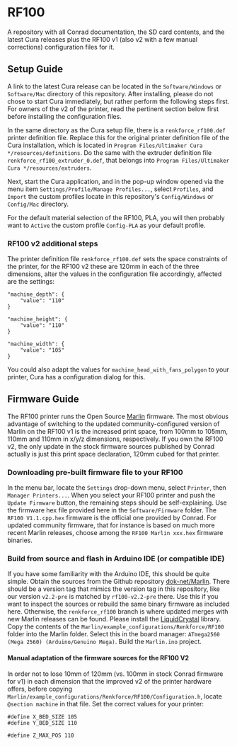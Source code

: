 # RF100
A repository with all Conrad documentation, the SD card contents, and the latest
Cura releases plus the RF100 v1 (also v2 with a few manual corrections)
configuration files for it.

## Setup Guide
A link to the latest Cura release can be located in the 
`Software/Windows` or `Software/Mac` directory of this repository.
After installing, please do not chose to start Cura immediately, but rather
perform the following steps first. For owners of the v2 of the printer, read
the pertinent section below first before installing the configuration files.

In the same directory as the Cura setup file, there is a
`renkforce_rf100.def` printer definition file. Replace this
for the original printer definition file of the Cura installation, which is
located in `Program Files/Ultimaker Cura */resources/definitions`.
Do the same with the extruder definition file `renkforce_rf100_extruder_0.def`,
that belongs into `Program Files/Ultimaker Cura */resources/extruders`.

Next, start the Cura application, and in the pop-up window opened via
the menu item `Settings/Profile/Manage Profiles...`, select `Profiles`, and
`Import` the custom profiles locate in this repository's `Config/Windows` or
`Config/Mac` directory.

For the default material selection of the RF100, PLA, you will then probably
want to `Active` the custom profile `Config-PLA` as your default profile.

### RF100 v2 additional steps
The printer definition file `renkforce_rf100.def` sets the space constraints of
the printer, for the RF100 v2 these are 120mm in each of the three dimensions,
alter the values in the configuration file accordingly, affected are the settings:

```
"machine_depth": {
    "value": "110"
}
```
```
"machine_height": {
    "value": "110"
}
```
```
"machine_width": {
    "value": "105"
}
```

You could also adapt the values for `machine_head_with_fans_polygon` to your
printer, Cura has a configuration dialog for this.

## Firmware Guide
The RF100 printer runs the Open Source [Marlin](http://marlinfw.org/) firmware.
The most obvious advantage of switching to the updated community-configured
version of Marlin on the RF100 v1 is the increased print space, from 100mm to
105mm, 110mm and 110mm in x/y/z dimensions, respectively. If you own the
RF100 v2, the only update in the stock firmware sources published by Conrad
actually is just this print space declaration, 120mm cubed for that printer.

### Downloading pre-built firmware file to your RF100
In the menu bar, locate the `Settings` drop-down menu, select `Printer`,
then `Manager Printers...`. When you select your RF100 printer and push the
`Update Firmware` button, the remaining steps should be self-explaining. Use
the firmware hex file provided here in the `Software/Firmware` folder. The
`RF100 V1.1.cpp.hex` firmware is the official one provided by Conrad. For
updated community firmware, that for instance is based on much more recent
Marlin releases, choose among the `RF100 Marlin xxx.hex` firmware binaries.

### Build from source and flash in Arduino IDE (or compatible IDE)
If you have some familiarity with the Arduino IDE, this should be quite simple.
Obtain the sources from the Github repository
[dok-net/Marlin](https://github.com/dok-net/Marlin/tree/renkforce_rf100).
There should be a version tag that mimics the version tag in this repository,
like our version `v2.2-pre` is matched by `rf100-v2.2-pre` there.
Use this if you want to inspect the sources or rebuild the same binary firmware
as included here. Otherwise, the `renkforce_rf100` branch is where updated
merges with new Marlin releases can be found.
Please install the [LiquidCrystal](https://www.arduino.cc/en/Reference/LiquidCrystal)
library.
Copy the contents of the `Marlin/example_configurations/Renkforce/RF100` folder
into the Marlin folder.
Select this in the board manager: `ATmega2560 (Mega 2560) (Arduino/Genuino Mega)`.
Build the `Marlin.ino` project.

#### Manual adaptation of the firmware sources for the RF100 V2
In order not to lose 10mm of 120mm (vs. 100mm in stock Conrad firmware for v1)
in each dimension that the improved v2 of the printer hardware offers, before
copying `Marlin/example_configurations/Renkforce/RF100/Configuration.h`,
locate `@section machine` in that file. Set the correct values for your printer:

```
#define X_BED_SIZE 105
#define Y_BED_SIZE 110
```
```
#define Z_MAX_POS 110
```
